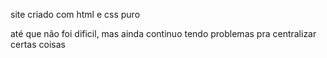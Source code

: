 site criado com html e css puro

até que não foi dificil, mas ainda continuo tendo problemas pra centralizar certas coisas
